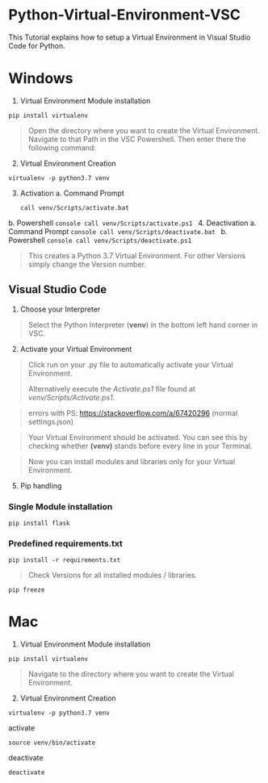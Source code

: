 # Python-Virtual-Environment-VSC

This Tutorial explains how to setup a Virtual Environment in Visual Studio Code for Python.

# Windows
1. Virtual Environment Module installation
```console
pip install virtualenv
```

> Open the directory where you want to create the Virtual Environment.
> Navigate to that Path in the VSC Powershell.
> Then enter there the following command:

2. Virtual Environment Creation
```console
virtualenv -p python3.7 venv
```

3. Activation
  a. Command Prompt
    ```console
    call venv/Scripts/activate.bat
    ```
  b. Powershell
    ```console
    call venv/Scripts/activate.ps1
    ```
4. Deactivation
  a. Command Prompt
    ```console
    call venv/Scripts/deactivate.bat
    ```
  b. Powershell
    ```console
    call venv/Scripts/deactivate.ps1
    ```

> This creates a Python 3.7 Virtual Environment. For other Versions simply change the Version number.

## Visual Studio Code
1. Choose your Interpreter
> Select the Python Interpreter (**venv**) in the bottom left hand corner in VSC.

2. Activate your Virtual Environment
> Click run on your .py file to automatically activate your Virtual Environment.
>
> Alternatively execute the *Activate.ps1* file found at *venv/Scripts/Activate.ps1*.

> errors with PS: https://stackoverflow.com/a/67420296 (normal settings.json)

> Your Virtual Environment should be activated. You can see this by checking whether **(venv)** stands before every line in your Terminal.

> Now you can install modules and libraries only for your Virtual Environment.

5. Pip handling

### Single Module installation
```console
pip install flask
```

### Predefined requirements.txt
```console
pip install -r requirements.txt
```

> Check Versions for all installed modules / libraries.

```console
pip freeze
```

# Mac

1. Virtual Environment Module installation
```console
pip install virtualenv
```

> Navigate to the directory where you want to create the Virtual Environment.

2. Virtual Environment Creation
```console
virtualenv -p python3.7 venv
```

activate
```console
source venv/bin/activate
```

deactivate
```console
deactivate
```
